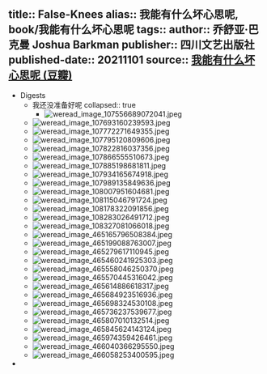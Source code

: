 title:: False-Knees
alias:: 我能有什么坏心思呢, book/我能有什么坏心思呢
tags::
author:: 乔舒亚·巴克曼 Joshua Barkman
publisher:: 四川文艺出版社
published-date:: 20211101
source:: [我能有什么坏心思呢 (豆瓣)](https://book.douban.com/subject/35632117/)
-
- Digests
  - 我还没准备好呢
    collapsed:: true
    - ![weread_image_107556689072041.jpeg](../assets/book/false.knees/weread_image_107556689072041_1647245079689_0.jpeg)
  - ![weread_image_107693160239593.jpeg](../assets/book/false.knees/weread_image_107693160239593_1647245102492_0.jpeg)
  - ![weread_image_107772271649355.jpeg](../assets/book/false.knees/weread_image_107772271649355_1647245118877_0.jpeg)
  - ![weread_image_107795120809606.jpeg](../assets/book/false.knees/weread_image_107795120809606_1647245127411_0.jpeg)
  - ![weread_image_107822816037356.jpeg](../assets/book/false.knees/weread_image_107822816037356_1647245129146_0.jpeg)
  - ![weread_image_107866555510673.jpeg](../assets/book/false.knees/weread_image_107866555510673_1647245131466_0.jpeg)
  - ![weread_image_107885198681811.jpeg](../assets/book/false.knees/weread_image_107885198681811_1647245137470_0.jpeg)
  - ![weread_image_107934165674918.jpeg](../assets/book/false.knees/weread_image_107934165674918_1647245250769_0.jpeg)
  - ![weread_image_107989135849636.jpeg](../assets/book/false.knees/weread_image_107989135849636_1647245257558_0.jpeg)
  - ![weread_image_108007951604681.jpeg](../assets/book/false.knees/weread_image_108007951604681_1647245259026_0.jpeg)
  - ![weread_image_108115046791724.jpeg](../assets/book/false.knees/weread_image_108115046791724_1647245260344_0.jpeg)
  - ![weread_image_108178322091856.jpeg](../assets/book/false.knees/weread_image_108178322091856_1647245261610_0.jpeg)
  - ![weread_image_108283026491712.jpeg](../assets/book/false.knees/weread_image_108283026491712_1647245262842_0.jpeg)
  - ![weread_image_108327081066018.jpeg](../assets/book/false.knees/weread_image_108327081066018_1647245264067_0.jpeg)
  - ![weread_image_465165796508384.jpeg](../assets/book/false.knees/weread_image_465165796508384_1647245265384_0.jpeg)
  - ![weread_image_465199088763007.jpeg](../assets/book/false.knees/weread_image_465199088763007_1647245267181_0.jpeg)
  - ![weread_image_465279617110945.jpeg](../assets/book/false.knees/weread_image_465279617110945_1647245268583_0.jpeg)
  - ![weread_image_465460241925303.jpeg](../assets/book/false.knees/weread_image_465460241925303_1647245270104_0.jpeg)
  - ![weread_image_465558046250370.jpeg](../assets/book/false.knees/weread_image_465558046250370_1647245276528_0.jpeg)
  - ![weread_image_465570445316042.jpeg](../assets/book/false.knees/weread_image_465570445316042_1647245277856_0.jpeg)
  - ![weread_image_465614886618317.jpeg](../assets/book/false.knees/weread_image_465614886618317_1647245278994_0.jpeg)
  - ![weread_image_465684923516936.jpeg](../assets/book/false.knees/weread_image_465684923516936_1647245281122_0.jpeg)
  - ![weread_image_465698324530108.jpeg](../assets/book/false.knees/weread_image_465698324530108_1647245282348_0.jpeg)
  - ![weread_image_465736237539677.jpeg](../assets/book/false.knees/weread_image_465736237539677_1647245283708_0.jpeg)
  - ![weread_image_465807010132514.jpeg](../assets/book/false.knees/weread_image_465807010132514_1647245286095_0.jpeg)
  - ![weread_image_465845624143124.jpeg](../assets/book/false.knees/weread_image_465845624143124_1647245287116_0.jpeg)
  - ![weread_image_465974359426461.jpeg](../assets/book/false.knees/weread_image_465974359426461_1647245288362_0.jpeg)
  - ![weread_image_466040366295550.jpeg](../assets/book/false.knees/weread_image_466040366295550_1647245289464_0.jpeg)
  - ![weread_image_466058253400595.jpeg](../assets/book/false.knees/weread_image_466058253400595_1647245290816_0.jpeg)
-